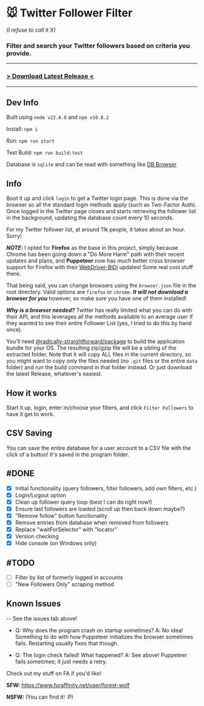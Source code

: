 # 🐭 Twitter Follower Filter 
*(I refuse to call it X)*

### Filter and search your Twitter followers based on criteria you provide.
---
### [> Download Latest Release <](https://github.com/SpottedSqueak/Twitter-Follower-Filter/releases)
---
## Dev Info
Built using `node v22.6.0` and `npm v10.8.2`

Install: `npm i`

Run: `npm run start`

Test Build: `npm run build:test`

Database is `sqlite` and can be read with something like [DB Browser](https://sqlitebrowser.org/)

## Info

Boot it up and click `login` to get a Twitter login page. This is done via the browser so all the standard login methods apply (such as Two-Factor Auth). Once logged in the Twitter page closes and starts retrieving the follower list in the background, updating the database count every 10 seconds.

For my Twitter follower list, at around 11k people, it takes about an hour. Sorry!

***NOTE:*** I opted for **Firefox** as the base in this project, simply because Chrome has been going down a "Do More Harm" path with their recent updates and plans, and **Puppeteer** now has much better cross browser support for Firefox with their [WebDriver-BiDi](https://pptr.dev/webdriver-bidi) updates! Some real cool stuff there.

That being said, you can change browsers using the `browser.json` file in the root directory. Valid options are `firefox` or `chrome`. ***It will not download a browser for you*** however, so make sure you have one of them installed!

***Why is a browser needed?*** Twitter has really limited what you can do with their API, and this leverages all the methods available to an average user if they wanted to see their entire Follower List (yes, I tried to do this by hand once).

You'll need [@radically-straightforward/package](https://github.com/radically-straightforward/radically-straightforward/tree/main/package) to build the application bundle for your OS. The resulting zip/gzip file will be a sibling of the extracted folder. Note that it will copy ALL files in the current directory, so you might want to copy only the files needed (no `.git` files or the entire `data` folder) and run the build command in that folder instead. Or just download the latest Release, whatever's easiest.


## How it works

Start it up, login, enter in/choose your filters, and click `Filter Followers` to have it get to work.

## CSV Saving

You can save the entire database for a user account to a CSV file with the click of a button! It's saved in the program folder.

## #DONE
- [x] Initial functionality (query followers, filter followers, add own filters, etc.)
- [x] Login/Logout option
- [x] Clean up follower query loop (best I can do right now!)
- [x] Ensure last followers are loaded (scroll up then back down maybe?)
- [x] "Remove follow" button functionality
- [x] Remove entries from database when removed from followers
- [x] Replace "waitForSelector" with "locator"
- [x] Version checking
- [x] Hide console (on Windows only)

## #TODO
- [ ] Filter by list of formerly logged in accounts
- [ ] "New Followers Only" scraping method

## Known Issues

-- See the issues tab above!

- Q: Why does the program crash on startup sometimes?
  A: No idea! Something to do with how Puppeteer initializes the browser sometimes fails. Restarting usually fixes that though.

- Q: The login check failed! What happened?
  A: See above! Puppeteer fails sometimes; it just needs a retry.

Check out my stuff on FA if you'd like!

**SFW:** https://www.furaffinity.net/user/forest-wolf

**NSFW:** (You can find it! :P)
